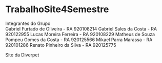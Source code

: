 # TrabalhoSite4Semestre
Integrantes do Grupo  
Gabriel Furtado de Oliveira - RA 920108214 
Gabriel Sales da Costa - RA 920122955 
Lucas Moreira Ferreira - RA 920108229 
Matheus de Souza Pompeu Gomes da Costa - RA 920125566 
Mikael Parra Marassa - RA 920101286 
Renato Pinheiro da Silva - RA 920125775  

Site da Diverpet
